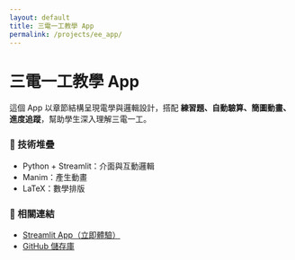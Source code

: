 ```yaml
---
layout: default
title: 三電一工教學 App
permalink: /projects/ee_app/
---
```


<div class="inner-box">
  <h1>三電一工教學 App</h1>

  <p>這個 App 以章節結構呈現電學與邏輯設計，搭配 <strong>練習題、自動驗算、簡圖動畫、進度追蹤</strong>，幫助學生深入理解三電一工。</p>

  <h3>🔧 技術堆疊</h3>
  <ul>
    <li>Python + Streamlit：介面與互動邏輯</li>
    <li>Manim：產生動畫</li>
    <li>LaTeX：數學排版</li>
  </ul>

  <h3>🔗 相關連結</h3>
  <ul>
    <li><a href="https://go-big-or-go-home.streamlit.app/" target="_blank">Streamlit App（立即體驗）</a></li>
    <li><a href="https://github.com/your-repo/ee_app" target="_blank">GitHub 儲存庫</a></li>
  </ul>
</div>
